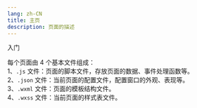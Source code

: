 ```yaml
---
lang: zh-CN
title: 主页
description: 页面的描述
---
```


入门


每个页面由 4 个基本文件组成：  
1、`.js` 文件：页面的脚本文件，存放页面的数据、事件处理函数等。  
2、`.json` 文件：当前页面的配置文件，配置窗口的外观、表现等。  
3、`.wxml` 文件：页面的模板结构文件。  
4、`.wxss` 文件：当前页面的样式表文件。




